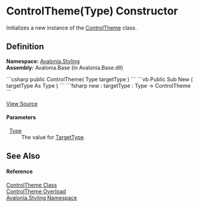 # ControlTheme(Type) Constructor


Initializes a new instance of the <a href="T_Avalonia_Styling_ControlTheme">ControlTheme</a> class.



## Definition
**Namespace:** <a href="N_Avalonia_Styling">Avalonia.Styling</a>  
**Assembly:** Avalonia.Base (in Avalonia.Base.dll)

<Tabs groupId="api-code-preview">
<TabItem value="csharp" label="C#">
```csharp
public ControlTheme(
	Type targetType
)
```
</TabItem>
<TabItem value="vb" label="VB">
```vb
Public Sub New ( 
	targetType As Type
)
```
</TabItem>
<TabItem value="fsharp" label="F#">
```fsharp
new : 
        targetType : Type -> ControlTheme
```
</TabItem>
</Tabs>



<a href="https://github.com/AvaloniaUI/Avalonia/tree/master/src/Avalonia.Base/Styling/ControlTheme.cs#L21" title="View the source code">View Source</a>



#### Parameters
<dl><dt>  <a href="https://learn.microsoft.com/dotnet/api/system.type" target="_blank" rel="noopener noreferrer">Type</a></dt><dd>The value for <a href="P_Avalonia_Styling_ControlTheme_TargetType">TargetType</a>.</dd></dl>

## See Also


#### Reference
<a href="T_Avalonia_Styling_ControlTheme">ControlTheme Class</a>  
<a href="Overload_Avalonia_Styling_ControlTheme__ctor">ControlTheme Overload</a>  
<a href="N_Avalonia_Styling">Avalonia.Styling Namespace</a>  

